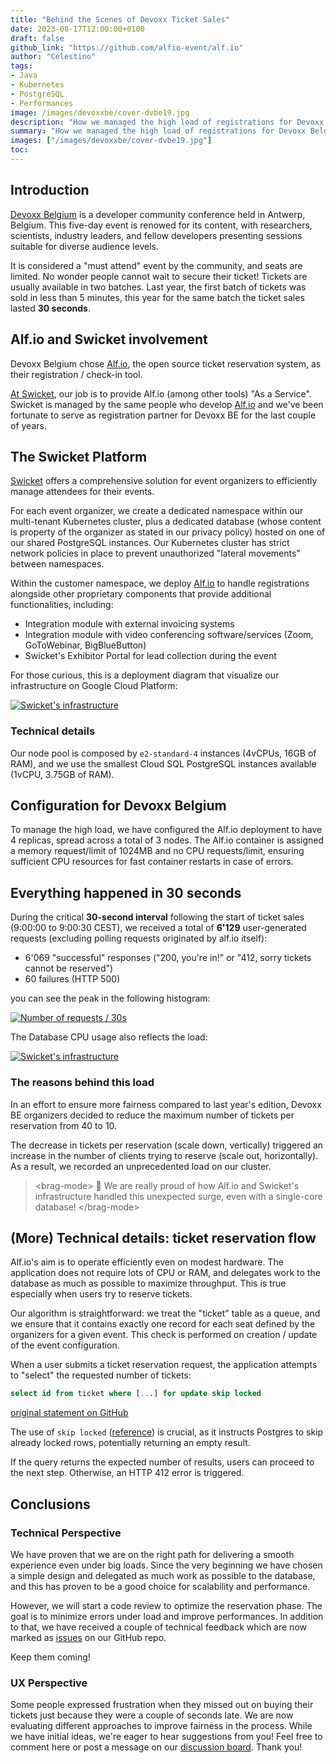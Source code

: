 ```yaml
---
title: "Behind the Scenes of Devoxx Ticket Sales"
date: 2023-08-17T12:00:00+0100
draft: false
github_link: "https://github.com/alfio-event/alf.io"
author: "Celestino"
tags:
- Java
- Kubernetes
- PostgreSQL
- Performances
image: /images/devoxxbe/cover-dvbe19.jpg
description: "How we managed the high load of registrations for Devoxx Belgium"
summary: "How we managed the high load of registrations for Devoxx Belgium."
images: ["/images/devoxxbe/cover-dvbe19.jpg"]
toc:
---
```


## Introduction

[Devoxx Belgium](https://devoxx.be) is a developer community conference held in Antwerp, Belgium. This five-day event is renowed for its content, with researchers, scientists, industry leaders, and fellow developers presenting sessions suitable for diverse audience levels.

It is considered a "must attend" event by the community, and seats are limited. No wonder people cannot wait to secure their ticket!
Tickets are usually available in two batches. Last year, the first batch of tickets was sold in less than 5 minutes, this year for the same batch the ticket sales lasted **30 seconds**.

## Alf.io and Swicket involvement

Devoxx Belgium chose [Alf.io](https://alf.io), the open source ticket reservation system, as their registration / check-in tool.

[At Swicket](https://swicket.io), our job is to provide Alf.io (among other tools) "As a Service".
Swicket is managed by the same people who develop [Alf.io](https://alf.io) and we've been fortunate to serve as registration partner for Devoxx BE for the last couple of years.


## The Swicket Platform

[Swicket](https://swicket.io) offers a comprehensive solution for event organizers to efficiently manage attendees for their events.

For each event organizer, we create a dedicated namespace within our multi-tenant Kubernetes cluster, plus a dedicated database (whose content is property of the organizer as stated in our privacy policy) hosted on one of our shared PostgreSQL instances.
Our Kubernetes cluster has strict network policies in place to prevent unauthorized "lateral movements" between namespaces.

Within the customer namespace, we deploy [Alf.io](https://alf.io) to handle registrations alongside other proprietary components that provide additional functionalities, including:

- Integration module with external invoicing systems
- Integration module with video conferencing software/services (Zoom, GoToWebinar, BigBlueButton)
- Swicket's Exhibitor Portal for lead collection during the event

For those curious, this is a deployment diagram that visualize our infrastructure on Google Cloud Platform:

<div class="mb-5">
    <a href="/images/devoxxbe/swicket-deployment.png" title="Open in a new Tab" target="_blank">
        <img alt="Swicket's infrastructure" src="/images/devoxxbe/swicket-deployment.png" class="img-fluid" >
    </a>
</div>

### Technical details

Our node pool is composed by `e2-standard-4` instances (4vCPUs, 16GB of RAM), and we use the smallest Cloud SQL PostgreSQL instances available (1vCPU, 3.75GB of RAM).

## Configuration for Devoxx Belgium

To manage the high load, we have configured the Alf.io deployment to have 4 replicas, spread across a total of 3 nodes.
The Alf.io container is assigned a memory request/limit of 1024MB and no CPU requests/limit, ensuring sufficient CPU resources for fast container restarts in case of errors.

## Everything happened in 30 seconds

During the critical **30-second interval** following the start of ticket sales (9:00:00 to 9:00:30 CEST), we received a total of **6'129** user-generated requests (excluding polling requests originated by alf.io itself):

- 6'069 "successful" responses ("200, you're in!" or "412, sorry tickets cannot be reserved")
- 60 failures (HTTP 500)

you can see the peak in the following histogram:

<div class="mb-5">
    <a href="/images/devoxxbe/load-histogram.png" title="Open in a new Tab" target="_blank">
        <img alt="Number of requests / 30s" src="/images/devoxxbe/load-histogram.jpg" class="img-fluid" >
    </a>
</div>

The Database CPU usage also reflects the load:

<div class="mb-5">
    <a href="/images/devoxxbe/db-load.png" title="Open in a new Tab" target="_blank">
        <img alt="Swicket's infrastructure" src="/images/devoxxbe/db-load.png" class="img-fluid" >
    </a>
</div>

### The reasons behind this load 

In an effort to ensure more fairness compared to last year's edition, Devoxx BE organizers decided to reduce the maximum number of tickets per reservation from 40 to 10.

The decrease in tickets per reservation (scale down, vertically) triggered an increase in the number of clients trying to reserve (scale out, horizontally). As a result, we recorded an unprecedented load on our cluster.

> &lt;brag-mode&gt; 🍻 We are really proud of how Alf.io and Swicket's infrastructure handled this unexpected surge, even with a single-core database! &lt;/brag-mode&gt;

## (More) Technical details: ticket reservation flow

Alf.io's aim is to operate efficiently even on modest hardware. The application does not require lots of CPU or RAM, and delegates work to the database as much as possible to maximize throughput. This is true especially when users try to reserve tickets.

Our algorithm is straightforward: we treat the "ticket" table as a queue, and we ensure that it contains exactly one record for each seat defined by the organizers for a given event.
This check is performed on creation / update of the event configuration.

When a user submits a ticket reservation request, the application attempts to "select" the requested number of tickets:

```sql
select id from ticket where [...] for update skip locked
```
[original statement on GitHub](https://github.com/alfio-event/alf.io/blob/master/src/main/java/alfio/repository/TicketRepository.java#L76)

The use of `skip locked` ([reference](https://www.postgresql.org/docs/11/sql-select.html#SQL-FOR-UPDATE-SHARE)) is crucial, as it instructs Postgres to skip already locked rows, potentially returning an empty result.

If the query returns the expected number of results, users can proceed to the next step. Otherwise, an HTTP 412 error is triggered.


## Conclusions


### Technical Perspective

We have proven that we are on the right path for delivering a smooth experience even under big loads.
Since the very beginning we have chosen a simple design and delegated as much work as possible to the database, and this has proven to be a good choice for scalability and performance.

However, we will start a code review to optimize the reservation phase. The goal is to minimize errors under load and improve performances.
In addition to that, we have received a couple of technical feedback which are now marked as [issues](https://github.com/alfio-event/alf.io/issues) on our GitHub repo.

Keep them coming!


### UX Perspective

Some people expressed frustration when they missed out on buying their tickets just because they were a couple of seconds late. We are now evaluating different approaches to improve fairness in the process.
While we have initial ideas, we're eager to hear suggestions from you! Feel free to comment here or post a message on our [discussion board](https://github.com/alfio-event/alf.io/discussions/categories/ideas). Thank you!